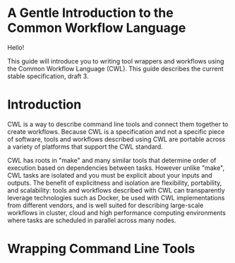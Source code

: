 # A Gentle Introduction to the Common Workflow Language

Hello!

This guide will introduce you to writing tool wrappers and workflows using the
Common Workflow Language (CWL).  This guide describes the current stable
specification, draft 3.

<!--ToC-->

# Introduction

CWL is a way to describe command line tools and connect them together to create
workflows.  Because CWL is a specification and not a specific piece of
software, tools and workflows described using CWL are portable across a variety
of platforms that support the CWL standard.

CWL has roots in "make" and many similar tools that determine order of
execution based on dependencies between tasks.  However unlike "make", CWL
tasks are isolated and you must be explicit about your inputs and outputs.  The
benefit of explicitness and isolation are flexibility, portability, and
scalability: tools and workflows described with CWL can transparently leverage
technologies such as Docker, be used with CWL implementations from different
vendors, and is well suited for describing large-scale workflows in cluster,
cloud and high performance computing environments where tasks are scheduled in
parallel across many nodes.

# Wrapping Command Line Tools
